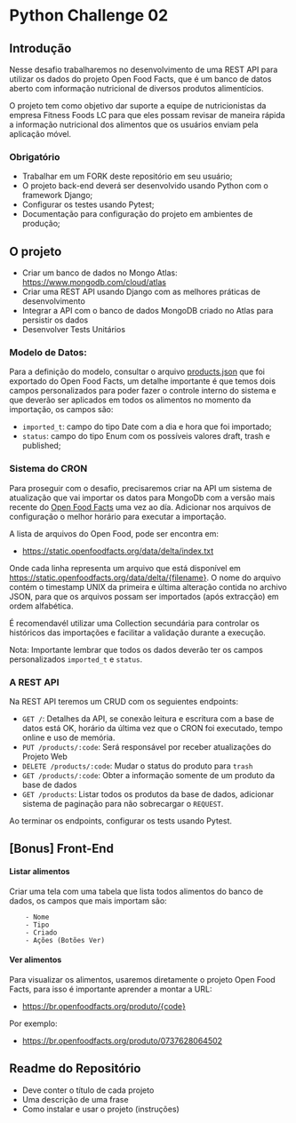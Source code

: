 # Python Challenge 02


## Introdução

Nesse desafio trabalharemos no desenvolvimento de uma REST API para utilizar os dados do projeto Open Food Facts, que é um banco de datos aberto com informação nutricional de diversos produtos alimentícios.

O projeto tem como objetivo dar suporte a equipe de nutricionistas da empresa Fitness Foods LC para que eles possam revisar de maneira rápida a informação nutricional dos alimentos que os usuários enviam pela aplicação móvel.

### Obrigatório
 
- Trabalhar em um FORK deste repositório em seu usuário;
- O projeto back-end deverá ser desenvolvido usando Python com o framework Django;
- Configurar os testes usando Pytest;
- Documentação para configuração do projeto em ambientes de produção;
 

## O projeto
 
- Criar um banco de dados no Mongo Atlas: https://www.mongodb.com/cloud/atlas
- Criar uma REST API usando Django com as melhores práticas de desenvolvimento
- Integrar a API com o banco de dados MongoDB criado no Atlas para persistir os dados
- Desenvolver Tests Unitários


### Modelo de Datos:

Para a definição do modelo, consultar o arquivo [products.json](./products.json) que foi exportado do Open Food Facts, um detalhe importante é que temos dois campos personalizados para poder fazer o controle interno do sistema e que deverão ser aplicados em todos os alimentos no momento da importação, os campos são:

- `imported_t`: campo do tipo Date com a dia e hora que foi importado;
- `status`: campo do tipo Enum com os possíveis valores draft, trash e published;

### Sistema do CRON

Para proseguir com o desafio, precisaremos criar na API um sistema de atualização que vai importar os datos para MongoDb com a versão mais recente do [Open Food Facts](https://br.openfoodfacts.org/data) uma vez ao día. Adicionar nos arquivos de configuração o melhor horário para executar a importação.

A lista de arquivos do Open Food, pode ser encontra em: 

- https://static.openfoodfacts.org/data/delta/index.txt

Onde cada linha representa um arquivo que está disponível em https://static.openfoodfacts.org/data/delta/{filename}. O nome do arquivo contém o timestamp UNIX da primeira e última alteração contida no archivo JSON, para que os arquivos possam ser importados (após extracção) em ordem alfabética.

É recomendavél utilizar uma Collection secundária para controlar os históricos das importações e facilitar a validação durante a execução.

Nota: Importante lembrar que todos os dados deverão ter os campos personalizados `imported_t` e `status`.

### A REST API

Na REST API teremos um CRUD com os seguientes endpoints:

 - `GET /`: Detalhes da API, se conexão leitura e escritura com a base de datos está OK, horário da última vez que o CRON foi executado, tempo online e uso de memória.
 - `PUT /products/:code`: Será responsável por receber atualizações do Projeto Web
 - `DELETE /products/:code`: Mudar o status do produto para `trash`
 - `GET /products/:code`: Obter a informação somente de um produto da base de dados
 - `GET /products`: Listar todos os produtos da base de dados, adicionar sistema de paginação para não sobrecargar o `REQUEST`.

Ao terminar os endpoints, configurar os tests usando Pytest.
 
## [Bonus] Front-End
 
#### Listar alimentos
 
Criar uma tela com uma tabela que lista todos alimentos do banco de dados, os campos que mais importam são:
 
        - Nome
        - Tipo
        - Criado
        - Ações (Botões Ver)
  
#### Ver alimentos

Para visualizar os alimentos, usaremos diretamente o projeto Open Food Facts, para isso é importante aprender a montar a URL:

- https://br.openfoodfacts.org/produto/{code}


Por exemplo:

- https://br.openfoodfacts.org/produto/0737628064502


## Readme do Repositório
 
- Deve conter o título de cada projeto
- Uma descrição de uma frase
- Como instalar e usar o projeto (instruções)

